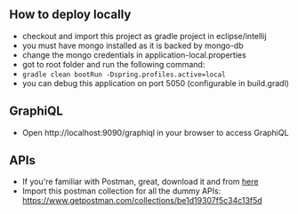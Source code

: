 ## How to deploy locally
 - checkout and import this project as gradle project in eclipse/intellij
 - you must have mongo installed as it is backed by mongo-db
 - change the mongo credentials in application-local.properties 
 - got to root folder and run the following command:
  - `gradle clean bootRun -Dspring.profiles.active=local`
 - you can debug this application on port 5050 (configurable in build.gradl)


## GraphiQL
 - Open http://localhost:9090/graphiql in your browser to access GraphiQL


## APIs
 - If you're familiar with Postman, great, download it and from [here](https://www.getpostman.com/)
 - Import this postman collection for all the dummy APIs: https://www.getpostman.com/collections/be1d19307f5c34c13f5d
